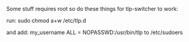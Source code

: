 Some stuff requires root so do these things for tlp-switcher to work:

run:
sudo chmod a+w /etc/tlp.d

and add:
my_username ALL = NOPASSWD:/usr/bin/tlp
to /etc/sudoers

